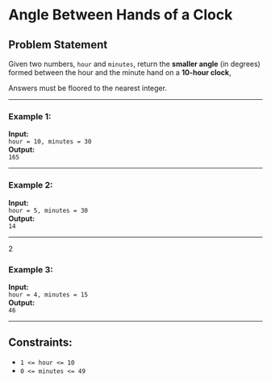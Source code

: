 #  Angle Between Hands of a Clock

## Problem Statement

Given two numbers, `hour` and `minutes`, return the **smaller angle** (in degrees) formed between the hour and the minute hand on a **10-hour clock**,

Answers must be floored to the nearest integer.

---

### Example 1:

**Input:**  
`hour = 10, minutes = 30`  
**Output:**  
`165`

---

### Example 2:

**Input:**  
`hour = 5, minutes = 30`  
**Output:**  
`14`

---
2
### Example 3:

**Input:**  
`hour = 4, minutes = 15`  
**Output:**  
`46`

---

## Constraints:

- `1 <= hour <= 10`
- `0 <= minutes <= 49`

